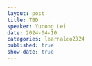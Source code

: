 ```yaml
---
layout: post
title: TBD
speaker: Yucong Lei
date: 2024-04-10
categories: learnalco2324
published: true
show-date: true
---
```

